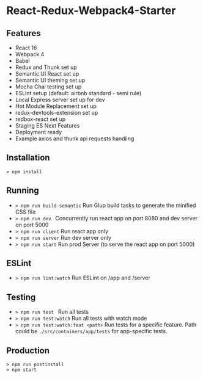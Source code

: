 # React-Redux-Webpack4-Starter

## Features

* React 16
* Webpack 4
* Babel
* Redux and Thunk set up
* Semantic UI React set up
* Semantic UI theming set up
* Mocha Chai testing set up
* ESLint setup (default: airbnb standard - semi rule)
* Local Express server set up for dev
* Hot Module Replacement set up
* redux-devtools-extension set up
* redbox-react set up
* Staging ES Next Features
* Deployment ready
* Example axios and thunk api requests handling

## Installation

```
> npm install
```

## Running

* `> npm run build-semantic`   Run Glup build tasks to generate the minified CSS file
* `> npm run dev `   Concurrently run react app on port 8080 and dev server on port 5000
* `> npm run client`   Run react app only
* `> npm run server`   Run dev server only
* `> npm run start`   Run prod Server (to serve the react app on port 5000)

## ESLint
* `> npm run lint:watch` Run ESLint on /app and /server

## Testing

* `> npm run test `   Run all tests
* `> npm run test:watch`   Run all tests with watch mode
* `> npm run test:watch:feat <path>`   Run tests for a specific feature.
Path could be `./src/containers/app/tests` for app-specific tests.

## Production

```
> npm run postinstall
> npm start
```
